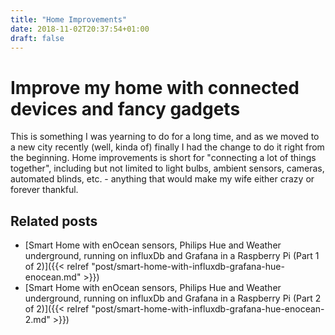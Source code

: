 ```yaml
---
title: "Home Improvements"
date: 2018-11-02T20:37:54+01:00
draft: false
---
```


# Improve my home with connected devices and fancy gadgets

This is something I was yearning to do for a long time, and as we moved to a new city recently (well, kinda of) finally I had the change to do it right from the beginning.  Home improvements is short for "connecting a lot of things together", including but not limited to light bulbs, ambient sensors, cameras, automated blinds, etc. - anything that would make my wife either crazy or forever thankful.

## Related posts

* [Smart Home with enOcean sensors, Philips Hue and Weather underground, running on influxDb and Grafana in a Raspberry Pi (Part 1 of 2)]({{< relref "post/smart-home-with-influxdb-grafana-hue-enocean.md" >}})
* [Smart Home with enOcean sensors, Philips Hue and Weather underground, running on influxDb and Grafana in a Raspberry Pi (Part 2 of 2)]({{< relref "post/smart-home-with-influxdb-grafana-hue-enocean-2.md" >}})